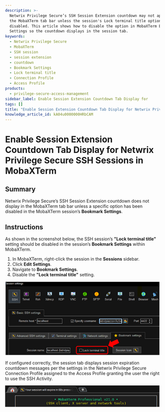 ```yaml
---
description: >-
  Netwrix Privilege Secure’s SSH Session Extension countdown may not appear in
  the MobaXTerm tab bar unless the session's Lock terminal title option is
  disabled. This article shows how to disable the option in MobaXTerm Bookmark
  Settings so the countdown displays in the session tab.
keywords:
  - Netwrix Privilege Secure
  - MobaXTerm
  - SSH session
  - session extension
  - countdown
  - Bookmark Settings
  - Lock terminal title
  - Connection Profile
  - Access Profile
products:
  - privilege-secure-access-management
sidebar_label: Enable Session Extension Countdown Tab Display for
tags: []
title: "Enable Session Extension Countdown Tab Display for Netwrix Privilege Secure SSH Sessions in MobaXTerm"
knowledge_article_id: kA04u0000000HRbCAM
---
```


# Enable Session Extension Countdown Tab Display for Netwrix Privilege Secure SSH Sessions in MobaXTerm

## Summary

Netwrix Privilege Secure’s SSH Session Extension countdown does not display in the MobaXTerm tab bar unless a specific option has been disabled in the MobaXTerm session’s **Bookmark Settings**.

## Instructions

As shown in the screenshot below, the SSH session’s **"Lock terminal title"** setting should be disabled in the session’s **Bookmark Settings** within MobaXTerm.

1. In MobaXTerm, right-click the session in the **Sessions** sidebar.
2. Click **Edit Settings**.
3. Navigate to **Bookmark Settings**.
4. Disable the **"Lock terminal title"** setting.

![User-added image](images/ka04u000000HcZt_0EM4u000004bUnw.png)

If configured correctly, the session tab displays session expiration countdown messages per the settings in the Netwrix Privilege Secure Connection Profile assigned to the Access Profile granting the user the right to use the SSH Activity.

![User-added image](images/ka04u000000HcZt_0EM4u000004bUo1.png)
